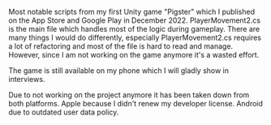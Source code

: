 Most notable scripts from my first Unity game "Pigster" which I published on the App Store and Google Play in December 2022.
PlayerMovement2.cs is the main file which handles most of the logic during gameplay.
There are many things I would do differently, especially PlayerMovement2.cs requires a lot of refactoring and most of the file
is hard to read and manage. However, since I am not working on the game anymore it's a wasted effort.

The game is still available on my phone which I will gladly show in interviews.

Due to not working on the project anymore it has been taken down from both platforms.
Apple because I didn't renew my developer license.
Android due to outdated user data policy.
